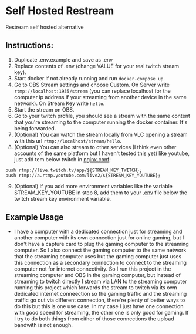 # Self Hosted Restream

Restream self hosted alternative

## Instructions:

1.  Duplicate .env.example and save as .env
2.  Replace contents of .env (change VALUE for your real twitch stream key).
3.  Start docker if not already running and run `docker-compose up`.
4.  Go to OBS Stream settings and choose Custom. On Server write `rtmp://localhost:1935/stream` (you can replace localhost for the computer ip address if your streaming from another device in the same network). On Stream Key write `hello`.
5.  Start the stream on OBS.
6.  Go to your twitch profile, you should see a stream with the same content that you're streaming to the computer running the docker container. It's being forwarded.
7.  (Optional) You can watch the stream locally from VLC opening a stream with this url `rtmp://localhost/stream/hello`.
8.  (Optional) You can also stream to other services (I think even other accounts of the same platform but I haven't tested this yet) like youtube, just add tem below twitch in [nginx.conf](./nginx.conf):
```
push rtmp://live.twitch.tv/app/${STREAM_KEY_TWITCH};
push rtmp://a.rtmp.youtube.com/live2/${STREAM_KEY_YOUTUBE};
```
9.  (Optional) If you add more environment variables like the variable STREAM_KEY_YOUTUBE in step 8, add them to your [.env](./.env.example) file below the twitch stream key environment variable.

## Example Usage

- I have a computer with a dedicated connection just for streaming and another computer with its own connection just for online gaming, but I don't have a capture card to plug the gaming computer to the streaming computer. So I also connect the gaming computer to the same network that the streaming computer uses but the gaming computer just uses this connection as a secondary connection to connect to the streaming computer not for internet connectivity. So I run this project in the streaming computer and OBS in the gaming computer, but instead of streaming to twitch directly I stream via LAN to the streaming computer running this project which forwards the stream to twitch via its own dedicated internet conneection so the gaming traffic and the streaming traffic go out via different connection, there're plenty of better ways to do this but this is one use case. In my case I just have one connection with good speed for streaming, the other one is only good for gaming. If I try to do both things from either of those connections the upload bandwith is not enough.
